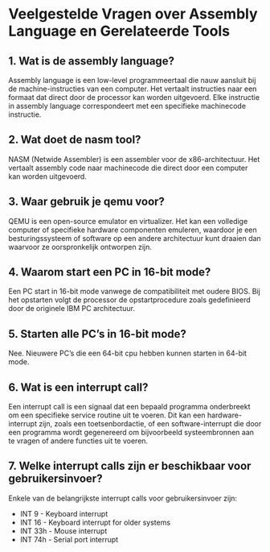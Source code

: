 # Veelgestelde Vragen over Assembly Language en Gerelateerde Tools

## 1. Wat is de assembly language?
Assembly language is een low-level programmeertaal die nauw aansluit bij de machine-instructies van een computer. Het vertaalt instructies naar een formaat dat direct door de processor kan worden uitgevoerd. Elke instructie in assembly language correspondeert met een specifieke machinecode instructie.

## 2. Wat doet de nasm tool?
NASM (Netwide Assembler) is een assembler voor de x86-architectuur. Het vertaalt assembly code naar machinecode die direct door een computer kan worden uitgevoerd.

## 3. Waar gebruik je qemu voor?
QEMU is een open-source emulator en virtualizer. Het kan een volledige computer of specifieke hardware componenten emuleren, waardoor je een besturingssysteem of software op een andere architectuur kunt draaien dan waarvoor ze oorspronkelijk ontworpen zijn.

## 4. Waarom start een PC in 16-bit mode?
Een PC start in 16-bit mode vanwege de compatibiliteit met oudere BIOS. Bij het opstarten volgt de processor de opstartprocedure zoals gedefinieerd door de originele IBM PC architectuur.

## 5. Starten alle PC’s in 16-bit mode?
Nee. Nieuwere PC’s die een 64-bit cpu hebben kunnen starten in 64-bit mode.

## 6. Wat is een interrupt call?
Een interrupt call is een signaal dat een bepaald programma onderbreekt om een specifieke service routine uit te voeren. Dit kan een hardware-interrupt zijn, zoals een toetsenbordactie, of een software-interrupt die door een programma wordt gegenereerd om bijvoorbeeld systeembronnen aan te vragen of andere functies uit te voeren.

## 7. Welke interrupt calls zijn er beschikbaar voor gebruikersinvoer?
Enkele van de belangrijkste interrupt calls voor gebruikersinvoer zijn:
-	INT 9 - Keyboard interrupt
-	INT 16 - Keyboard interrupt for older systems
-	INT 33h - Mouse interrupt
-	INT 74h - Serial port interrupt
